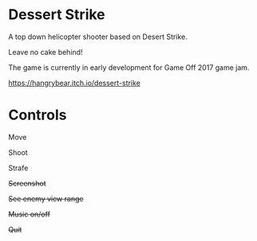 # Dessert Strike

A top down helicopter shooter based on Desert Strike. 

Leave no cake behind!

The game is currently in early development for Game Off 2017 game jam.

https://hangrybear.itch.io/dessert-strike

# Controls

<Arrow keys> Move

<CTRL> Shoot

<SHIFT> Strafe

<S> Screenshot

<R> See enemy view range

<M> Music on/off

<ESC> Quit

